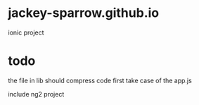 # jackey-sparrow.github.io

ionic project 

# todo
 the file in lib should compress code first
 take case of the app.js
 
 include ng2 project
 

　
